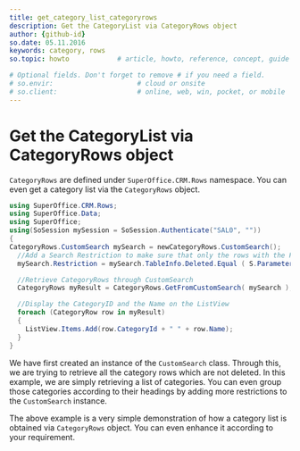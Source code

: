 ```yaml
---
title: get_category_list_categoryrows
description: Get the CategoryList via CategoryRows object
author: {github-id}
so.date: 05.11.2016
keywords: category, rows
so.topic: howto            # article, howto, reference, concept, guide

# Optional fields. Don't forget to remove # if you need a field.
# so.envir:                     # cloud or onsite
# so.client:                    # online, web, win, pocket, or mobile
---
```


# Get the CategoryList via CategoryRows object

`CategoryRows` are defined under `SuperOffice.CRM.Rows` namespace. You can even get a category list via the `CategoryRows` object.

```csharp
using SuperOffice.CRM.Rows;
using SuperOffice.Data;
using SuperOffice;
using(SoSession mySession = SoSession.Authenticate("SAL0", ""))
{
CategoryRows.CustomSearch mySearch = newCategoryRows.CustomSearch();
  //Add a Search Restriction to make sure that only the rows with the Field Deleted = 0 will be returned
  mySearch.Restriction = mySearch.TableInfo.Deleted.Equal ( S.Parameter( 0 ) );

  //Retrieve CategoryRows through CustomSearch
  CategoryRows myResult = CategoryRows.GetFromCustomSearch( mySearch );

  //Display the CategoryID and the Name on the ListView
  foreach (CategoryRow row in myResult)
  {
    ListView.Items.Add(row.CategoryId + " " + row.Name);
  }
}
```

We have first created an instance of the `CustomSearch` class. Through this, we are trying to retrieve all the category rows which are not deleted. In this example, we are simply retrieving a list of categories. You can even group those categories according to their headings by adding more restrictions to the `CustomSearch` instance.

The above example is a very simple demonstration of how a category list is obtained via `CategoryRows` object. You can even enhance it according to your requirement.
